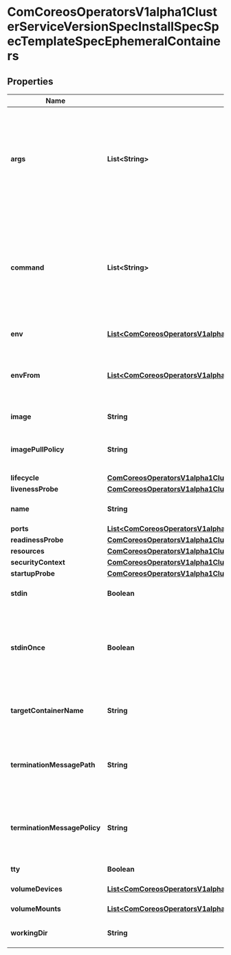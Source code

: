 
# ComCoreosOperatorsV1alpha1ClusterServiceVersionSpecInstallSpecSpecTemplateSpecEphemeralContainers

## Properties
Name | Type | Description | Notes
------------ | ------------- | ------------- | -------------
**args** | **List&lt;String&gt;** | Arguments to the entrypoint. The docker image&#39;s CMD is used if this is not provided. Variable references $(VAR_NAME) are expanded using the container&#39;s environment. If a variable cannot be resolved, the reference in the input string will be unchanged. The $(VAR_NAME) syntax can be escaped with a double $$, ie: $$(VAR_NAME). Escaped references will never be expanded, regardless of whether the variable exists or not. Cannot be updated. More info: https://kubernetes.io/docs/tasks/inject-data-application/define-command-argument-container/#running-a-command-in-a-shell |  [optional]
**command** | **List&lt;String&gt;** | Entrypoint array. Not executed within a shell. The docker image&#39;s ENTRYPOINT is used if this is not provided. Variable references $(VAR_NAME) are expanded using the container&#39;s environment. If a variable cannot be resolved, the reference in the input string will be unchanged. The $(VAR_NAME) syntax can be escaped with a double $$, ie: $$(VAR_NAME). Escaped references will never be expanded, regardless of whether the variable exists or not. Cannot be updated. More info: https://kubernetes.io/docs/tasks/inject-data-application/define-command-argument-container/#running-a-command-in-a-shell |  [optional]
**env** | [**List&lt;ComCoreosOperatorsV1alpha1ClusterServiceVersionSpecInstallSpecSpecTemplateSpecEnv&gt;**](ComCoreosOperatorsV1alpha1ClusterServiceVersionSpecInstallSpecSpecTemplateSpecEnv.md) | List of environment variables to set in the container. Cannot be updated. |  [optional]
**envFrom** | [**List&lt;ComCoreosOperatorsV1alpha1ClusterServiceVersionSpecInstallSpecSpecTemplateSpecEnvFrom&gt;**](ComCoreosOperatorsV1alpha1ClusterServiceVersionSpecInstallSpecSpecTemplateSpecEnvFrom.md) | List of sources to populate environment variables in the container. The keys defined within a source must be a C_IDENTIFIER. All invalid keys will be reported as an event when the container is starting. When a key exists in multiple sources, the value associated with the last source will take precedence. Values defined by an Env with a duplicate key will take precedence. Cannot be updated. |  [optional]
**image** | **String** | Docker image name. More info: https://kubernetes.io/docs/concepts/containers/images |  [optional]
**imagePullPolicy** | **String** | Image pull policy. One of Always, Never, IfNotPresent. Defaults to Always if :latest tag is specified, or IfNotPresent otherwise. Cannot be updated. More info: https://kubernetes.io/docs/concepts/containers/images#updating-images |  [optional]
**lifecycle** | [**ComCoreosOperatorsV1alpha1ClusterServiceVersionSpecInstallSpecSpecTemplateSpecLifecycle1**](ComCoreosOperatorsV1alpha1ClusterServiceVersionSpecInstallSpecSpecTemplateSpecLifecycle1.md) |  |  [optional]
**livenessProbe** | [**ComCoreosOperatorsV1alpha1ClusterServiceVersionSpecInstallSpecSpecTemplateSpecLivenessProbe1**](ComCoreosOperatorsV1alpha1ClusterServiceVersionSpecInstallSpecSpecTemplateSpecLivenessProbe1.md) |  |  [optional]
**name** | **String** | Name of the ephemeral container specified as a DNS_LABEL. This name must be unique among all containers, init containers and ephemeral containers. | 
**ports** | [**List&lt;ComCoreosOperatorsV1alpha1ClusterServiceVersionSpecInstallSpecSpecTemplateSpecPorts&gt;**](ComCoreosOperatorsV1alpha1ClusterServiceVersionSpecInstallSpecSpecTemplateSpecPorts.md) | Ports are not allowed for ephemeral containers. |  [optional]
**readinessProbe** | [**ComCoreosOperatorsV1alpha1ClusterServiceVersionSpecInstallSpecSpecTemplateSpecLivenessProbe1**](ComCoreosOperatorsV1alpha1ClusterServiceVersionSpecInstallSpecSpecTemplateSpecLivenessProbe1.md) |  |  [optional]
**resources** | [**ComCoreosOperatorsV1alpha1ClusterServiceVersionSpecInstallSpecSpecTemplateSpecResources1**](ComCoreosOperatorsV1alpha1ClusterServiceVersionSpecInstallSpecSpecTemplateSpecResources1.md) |  |  [optional]
**securityContext** | [**ComCoreosOperatorsV1alpha1ClusterServiceVersionSpecInstallSpecSpecTemplateSpecSecurityContext1**](ComCoreosOperatorsV1alpha1ClusterServiceVersionSpecInstallSpecSpecTemplateSpecSecurityContext1.md) |  |  [optional]
**startupProbe** | [**ComCoreosOperatorsV1alpha1ClusterServiceVersionSpecInstallSpecSpecTemplateSpecLivenessProbe1**](ComCoreosOperatorsV1alpha1ClusterServiceVersionSpecInstallSpecSpecTemplateSpecLivenessProbe1.md) |  |  [optional]
**stdin** | **Boolean** | Whether this container should allocate a buffer for stdin in the container runtime. If this is not set, reads from stdin in the container will always result in EOF. Default is false. |  [optional]
**stdinOnce** | **Boolean** | Whether the container runtime should close the stdin channel after it has been opened by a single attach. When stdin is true the stdin stream will remain open across multiple attach sessions. If stdinOnce is set to true, stdin is opened on container start, is empty until the first client attaches to stdin, and then remains open and accepts data until the client disconnects, at which time stdin is closed and remains closed until the container is restarted. If this flag is false, a container processes that reads from stdin will never receive an EOF. Default is false |  [optional]
**targetContainerName** | **String** | If set, the name of the container from PodSpec that this ephemeral container targets. The ephemeral container will be run in the namespaces (IPC, PID, etc) of this container. If not set then the ephemeral container is run in whatever namespaces are shared for the pod. Note that the container runtime must support this feature. |  [optional]
**terminationMessagePath** | **String** | Optional: Path at which the file to which the container&#39;s termination message will be written is mounted into the container&#39;s filesystem. Message written is intended to be brief final status, such as an assertion failure message. Will be truncated by the node if greater than 4096 bytes. The total message length across all containers will be limited to 12kb. Defaults to /dev/termination-log. Cannot be updated. |  [optional]
**terminationMessagePolicy** | **String** | Indicate how the termination message should be populated. File will use the contents of terminationMessagePath to populate the container status message on both success and failure. FallbackToLogsOnError will use the last chunk of container log output if the termination message file is empty and the container exited with an error. The log output is limited to 2048 bytes or 80 lines, whichever is smaller. Defaults to File. Cannot be updated. |  [optional]
**tty** | **Boolean** | Whether this container should allocate a TTY for itself, also requires &#39;stdin&#39; to be true. Default is false. |  [optional]
**volumeDevices** | [**List&lt;ComCoreosOperatorsV1alpha1ClusterServiceVersionSpecInstallSpecSpecTemplateSpecVolumeDevices&gt;**](ComCoreosOperatorsV1alpha1ClusterServiceVersionSpecInstallSpecSpecTemplateSpecVolumeDevices.md) | volumeDevices is the list of block devices to be used by the container. This is a beta feature. |  [optional]
**volumeMounts** | [**List&lt;ComCoreosOperatorsV1alpha1ClusterServiceVersionSpecInstallSpecSpecTemplateSpecVolumeMounts&gt;**](ComCoreosOperatorsV1alpha1ClusterServiceVersionSpecInstallSpecSpecTemplateSpecVolumeMounts.md) | Pod volumes to mount into the container&#39;s filesystem. Cannot be updated. |  [optional]
**workingDir** | **String** | Container&#39;s working directory. If not specified, the container runtime&#39;s default will be used, which might be configured in the container image. Cannot be updated. |  [optional]



